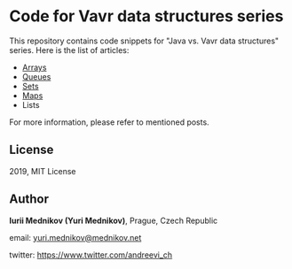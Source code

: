 # Code for Vavr data structures series

This repository contains code snippets for "Java vs. Vavr data structures" series. Here is the list of articles:

* [Arrays](https://www.mednikov.net/java-arrays-vs-vavr-array/)
* [Queues](https://www.mednikov.net/queues-in-java-and-vavr/)
* [Sets](https://www.mednikov.net/sets-in-java-and-vavr/)
* [Maps](https://www.mednikov.net/maps-java-vs-vavr/)
* Lists

For more information, please refer to mentioned posts.

## License

2019, MIT License

## Author

__Iurii Mednikov (Yuri Mednikov)__, Prague, Czech Republic

email: yuri.mednikov@mednikov.net

twitter: https://www.twitter.com/andreevi_ch